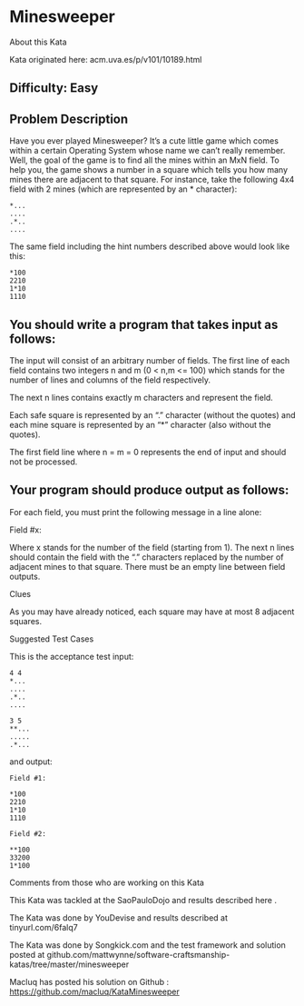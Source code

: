 # Minesweeper
About this Kata

Kata originated here: acm.uva.es/p/v101/10189.html

## Difficulty: Easy

## Problem Description

Have you ever played Minesweeper? It’s a cute little game which comes within a certain Operating System whose name we can’t really remember. Well, the goal of the game is to find all the mines within an MxN field. To help you, the game shows a number in a square which tells you how many mines there are adjacent to that square. For instance, take the following 4x4 field with 2 mines (which are represented by an * character):

```
*...
....
.*..
....
```

The same field including the hint numbers described above would look like this:

```
*100
2210
1*10
1110
```

## You should write a program that takes input as follows:

The input will consist of an arbitrary number of fields. The first line of each field contains two integers n and m (0 < n,m <= 100) which stands for the number of lines and columns of the field respectively.

The next n lines contains exactly m characters and represent the field.

Each safe square is represented by an “.” character (without the quotes) and each mine square is represented by an “*” character (also without the quotes).

The first field line where n = m = 0 represents the end of input and should not be processed.

## Your program should produce output as follows:

For each field, you must print the following message in a line alone:

Field #x:

Where x stands for the number of the field (starting from 1). The next n lines should contain the field with the “.” characters replaced by the number of adjacent mines to that square. There must be an empty line between field outputs.

Clues

As you may have already noticed, each square may have at most 8 adjacent squares.

Suggested Test Cases

This is the acceptance test input:

```
4 4
*...
....
.*..
....

3 5
**...
.....
.*...
```


and output:

```
Field #1:

*100
2210
1*10
1110

Field #2:

**100
33200
1*100
```

Comments from those who are working on this Kata

This Kata was tackled at the SaoPauloDojo and results described here .

The Kata was done by YouDevise and results described at tinyurl.com/6falq7

The Kata was done by Songkick.com and the test framework and solution posted at github.com/mattwynne/software-craftsmanship-katas/tree/master/minesweeper

Macluq has posted his solution on Github : https://github.com/macluq/KataMinesweeper

